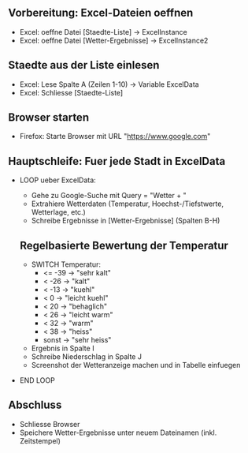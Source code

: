 ## Vorbereitung: Excel-Dateien oeffnen
- Excel: oeffne Datei [Staedte-Liste] -> ExcelInstance
- Excel: oeffne Datei [Wetter-Ergebnisse] -> ExcelInstance2

## Staedte aus der Liste einlesen
- Excel: Lese Spalte A (Zeilen 1-10) -> Variable ExcelData
- Excel: Schliesse [Staedte-Liste]

## Browser starten
- Firefox: Starte Browser mit URL "https://www.google.com"

## Hauptschleife: Fuer jede Stadt in ExcelData
- LOOP ueber ExcelData:
    - Gehe zu Google-Suche mit Query = "Wetter + <Stadt>"
    - Extrahiere Wetterdaten (Temperatur, Hoechst-/Tiefstwerte, Wetterlage, etc.)
    - Schreibe Ergebnisse in [Wetter-Ergebnisse] (Spalten B-H)

    ## Regelbasierte Bewertung der Temperatur
    - SWITCH Temperatur:
        - <=  -39   -> "sehr kalt"
        - <   -26   -> "kalt"
        - <   -13   -> "kuehl"
        - <   0     -> "leicht kuehl"
        - <   20    -> "behaglich"
        - <   26    -> "leicht warm"
        - <   32    -> "warm"
        - <   38    -> "heiss"
        - sonst     -> "sehr heiss"
    - Ergebnis in Spalte I
    - Schreibe Niederschlag in Spalte J
    - Screenshot der Wetteranzeige machen und in Tabelle einfuegen
- END LOOP

## Abschluss
- Schliesse Browser
- Speichere Wetter-Ergebnisse unter neuem Dateinamen (inkl. Zeitstempel)
